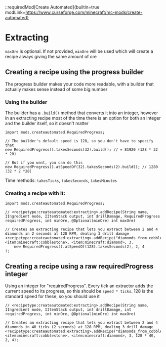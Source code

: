 ::requiredMod[Create Automated]{builtIn=true modLink=https://www.curseforge.com/minecraft/mc-mods/create-automated}

# Extracting

`maxOre` is optional. If not provided, `minOre` will be used which will create a recipe always giving the same amount of ore

## Creating a recipe using the progress builder

The progress builder makes your code more readable, with a builder that actually makes sense instead of some big number

### Using the builder

The builder has a `.build()` method that converts it into an integer, however in an extracting recipe most of the time there is an option for both an integer and the builder itself, so it doesn't matter

```zenscript
import mods.createautomated.RequiredProgress;

// The builder's default speed is 128, so you don't have to specify that
new RequiredProgress().takesSeconds(32).build(); // = 81920 (128 * 32 * 20)

// But if you want, you can do this
new RequiredProgress().atSpeedOf(32).takesSeconds(2).build(); // 1280 (32 * 2 *20)
```

Time methods: `takesTicks`, `takesSeconds`, `takesMinutes`

### Creating a recipe with it:

```zenscript
import mods.createautomated.RequiredProgress;

// <recipetype:createautomated:extracting>.addRecipe(String name, IIngredient node, IItemStack output, int drillDamage, RequiredProgress requiredProgress, int minOre, @Optional(minOre) int maxOre)

// Creates an extracting recipe that lets you extract between 2 and 4 diamonds in 2 seconds at 128 RPM, dealing 3 drill damage
<recipetype:createautomated:extracting>.addRecipe("diamonds_from_cobble", <item:minecraft:cobblestone>, <item:minecraft:diamond>, 3, 
    new RequiredProgress().atSpeedOf(128).takesSeconds(2), 2, 4
);
```

## Creating a recipe using a raw requiredProgress integer
Using an integer for "requiredProgress". Every tick an extractor adds the current speed to its progress, so this should be 
```speed * ticks```. 128 is the standard speed for these, so you should use it
```zenscript
// <recipetype:createautomated:extracting>.addRecipe(String name, IIngredient node, IItemStack output, int drillDamage, int requiredProgress, int minOre, @Optional(minOre) int maxOre)

// Creates an extracting recipe that lets you extract between 2 and 4 diamonds in 40 ticks (2 seconds) at 128 RPM, dealing 3 drill damage
<recipetype:createautomated:extracting>.addRecipe("diamonds_from_cobble", <item:minecraft:cobblestone>, <item:minecraft:diamond>, 3, 128 * 40, 2, 4);
```